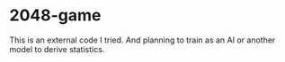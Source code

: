 # 2048-game
This is an external code I tried. And planning to train as an AI or another model to derive statistics.
